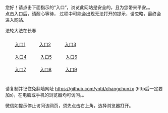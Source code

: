 您好！请点击下面指示的“入口”，浏览此网站是安全的，且为您带来平安。。 <br/>
点击入口后，请耐心等待， 过程中可能会出现无法打开的提示，请忽略，最终会进入网站. </br>

法轮大法在长春<br/>
<div style="padding:10px"><a style="margin:20px" target="_blank" href="https://dsc33t3ypxk9b.cloudfront.net/2Qpsp?zxcss" id="ccLink1" rel="nofollow">入口1</a> <a target="_blank" style="margin:20px" href="https://d3055lf8ht6pxd.cloudfront.net/2Qpsp?nckzu" id="ccLink2" rel="nofollow">入口2</a> <a style="margin:20px" target="_blank" href="https://d215c22eoej7np.cloudfront.net/2Qpsp?rpdch" id="ccLink3" rel="nofollow">入口3</a></div>

<div style="padding:10px" ><a style="margin:20px" target="_blank" href="https://dsc33t3ypxk9b.cloudfront.net/2Qpsp?zxcss" id="ccLink4" rel="nofollow">入口4</a> <a style="margin:20px" href="https://d3055lf8ht6pxd.cloudfront.net/2Qpsp?nckzu" target="_blank" id="ccLink5" rel="nofollow">入口5</a> <a style="margin:20px" href="https://d215c22eoej7np.cloudfront.net/2Qpsp?rpdch" target="_blank" id="ccLink6" rel="nofollow">入口6</a></div>

<div style="padding:10px"><a style="margin:20px" target="_blank" href="https://dsc33t3ypxk9b.cloudfront.net/2Qpsp?zxcss" id="ccLink7" rel="nofollow">入口7</a> <a style="margin:20px" href="https://d3055lf8ht6pxd.cloudfront.net/2Qpsp?nckzu" target="_blank" id="ccLink8" rel="nofollow">入口8</a> <a style="margin:20px" target="_blank" href="https://d215c22eoej7np.cloudfront.net/2Qpsp?rpdch" id="ccLink9" rel="nofollow">入口9</a></div>

<br/>



请复制并记住免翻墙网址 https://github.com/yntd/changchunzx (http后一定要加s)，在电脑或手机的浏览器均可访问。。<br/>

微信如提示停止访问该网页，须先点击右上角，选择浏览器打开。
